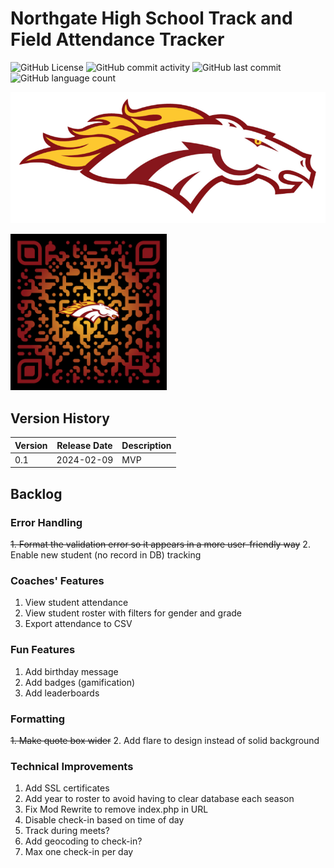 # Northgate High School Track and Field Attendance Tracker

![GitHub License](https://img.shields.io/github/license/aaronmsimon/northgate-hs-track-and-field-attendance)
![GitHub commit activity](https://img.shields.io/github/commit-activity/w/aaronmsimon/northgate-hs-track-and-field-attendance)
![GitHub last commit](https://img.shields.io/github/last-commit/aaronmsimon/northgate-hs-track-and-field-attendance)
![GitHub language count](https://img.shields.io/github/languages/count/aaronmsimon/northgate-hs-track-and-field-attendance)

![Northgate Broncos](https://github.com/aaronmsimon/northgate-hs-track-and-field-attendance/blob/main/project-root/public/img/BroncosOfficialLogo2016yellowgold.png?raw=true)

<a href="http://www.northgatetrackandfieldcheck.in/index.php/check-in"><img src="https://raw.githubusercontent.com/aaronmsimon/northgate-hs-track-and-field-attendance/main/project-root/public/img/qr-code-attendance.png" width="250"/></a>

## Version History
| Version | Release Date | Description |
| --- | --- | --- |
| 0.1 | 2024-02-09 | MVP |

## Backlog

### Error Handling
~~1. Format the validation error so it appears in a more user-friendly way~~
2. Enable new student (no record in DB) tracking

### Coaches' Features
1. View student attendance
2. View student roster with filters for gender and grade
3. Export attendance to CSV

### Fun Features
1. Add birthday message
2. Add badges (gamification)
3. Add leaderboards

### Formatting
~~1. Make quote box wider~~
2. Add flare to design instead of solid background

### Technical Improvements
1. Add SSL certificates
2. Add year to roster to avoid having to clear database each season
3. Fix Mod Rewrite to remove index.php in URL
4. Disable check-in based on time of day
5. Track during meets?
6. Add geocoding to check-in?
7. Max one check-in per day
